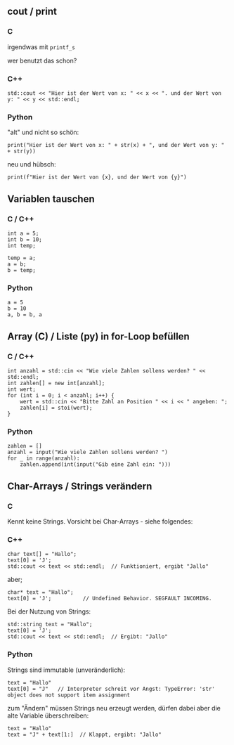 ## cout / print

### C

irgendwas mit ```printf_s```

wer benutzt das schon?

### C++
```
std::cout << "Hier ist der Wert von x: " << x << ". und der Wert von y: " << y << std::endl;
```

### Python

"alt" und nicht so schön:

```
print("Hier ist der Wert von x: " + str(x) + ", und der Wert von y: " + str(y))
```

neu und hübsch:

```
print(f"Hier ist der Wert von {x}, und der Wert von {y}")
```

## Variablen tauschen

### C / C++

```
int a = 5;
int b = 10;
int temp;

temp = a;
a = b;
b = temp;
```

### Python
```
a = 5
b = 10
a, b = b, a
```



## Array (C) / Liste (py) in for-Loop befüllen

### C / C++

```
int anzahl = std::cin << "Wie viele Zahlen sollens werden? " << std::endl;
int zahlen[] = new int[anzahl];
int wert;
for (int i = 0; i < anzahl; i++) {
    wert = std::cin << "Bitte Zahl an Position " << i << " angeben: ";
    zahlen[i] = stoi(wert);
}
```
### Python
```
zahlen = []
anzahl = input("Wie viele Zahlen sollens werden? ")
for _ in range(anzahl):
    zahlen.append(int(input("Gib eine Zahl ein: ")))
```

## Char-Arrays / Strings verändern

### C

Kennt keine Strings. Vorsicht bei Char-Arrays - siehe folgendes:

### C++

```
char text[] = "Hallo";
text[0] = 'J';  
std::cout << text << std::endl;  // Funktioniert, ergibt "Jallo"
```

aber;

```
char* text = "Hallo";
text[0] = 'J';          // Undefined Behavior. SEGFAULT INCOMING.
```

Bei der Nutzung von Strings:

```
std::string text = "Hallo";
text[0] = 'J'; 
std::cout << text << std::endl;  // Ergibt: "Jallo"
```

### Python

Strings sind immutable (unveränderlich):

```
text = "Hallo"
text[0] = "J"   // Interpreter schreit vor Angst: TypeError: 'str' object does not support item assignment
```

zum "Ändern" müssen Strings neu erzeugt werden, dürfen dabei aber die alte Variable überschreiben:

```
text = "Hallo"
text = "J" + text[1:]  // Klappt, ergibt: "Jallo"
```
